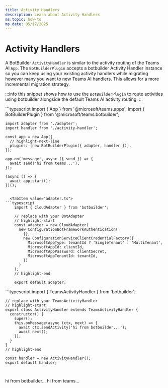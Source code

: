 ```yaml
---
title: Activity Handlers
description: Learn about Activity Handlers
ms.topic: how-to
ms.date: 05/17/2025
---
```


# Activity Handlers


A BotBuilder `ActivityHandler` is similar to the activity routing of the Teams AI `App`.
The `BotBuilderPlugin` accepts a botbuilder Activity Handler instance so you can keep using your
existing activity handlers while migrating however many you want to new Teams AI handlers. This allows for
a more incremental migration strategy.

:::info
this snippet shows how to use the `BotBuilderPlugin` to route activities using
botbuilder alongside the default Teams AI activity routing.
:::

<TabItem value="index.ts" default>
```typescript
    import { App } from '@microsoft/teams.apps';
    import { BotBuilderPlugin } from '@microsoft/teams.botbuilder';

    import adapter from './adapter';
    import handler from './activity-handler';

    const app = new App({
      // highlight-next-line
      plugins: [new BotBuilderPlugin({ adapter, handler })],
    });

    app.on('message', async ({ send }) => {
      await send('hi from teams...');
    });

    (async () => {
      await app.start();
    })();
```
  
  <TabItem value="adapter.ts">
```typescript
    import { CloudAdapter } from 'botbuilder';

    // replace with your BotAdapter
    // highlight-start
    const adapter = new CloudAdapter(
      new ConfigurationBotFrameworkAuthentication(
        {},
        new ConfigurationServiceClientCredentialFactory({
          MicrosoftAppType: tenantId ? 'SingleTenant' : 'MultiTenant',
          MicrosoftAppId: clientId,
          MicrosoftAppPassword: clientSecret,
          MicrosoftAppTenantId: tenantId,
        })
      )
    );
    // highlight-end

    export default adapter;
```
  
  <TabItem value="activity-handler.ts">
```typescript
    import { TeamsActivityHandler } from 'botbuilder';

    // replace with your TeamsActivityHandler
    // highlight-start
    export class ActivityHandler extends TeamsActivityHandler {
      constructor() {
        super();
        this.onMessage(async (ctx, next) => {
          await ctx.sendActivity('hi from botbuilder...');
          await next();
        });
      }
    }
    // highlight-end

    const handler = new ActivityHandler();
    export default handler;
```
  

```
hi from botbuilder...
hi from teams...
```